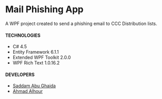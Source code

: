 # Mail Phishing App

A WPF project created to send a phishing email to CCC Distribution lists.

#### TECHNOLOGIES

  * C# 4.5
  * Entity Framework 6.1.1
  * Extended WPF Toolkit 2.0.0
  * WPF Rich Text 1.0.16.2


#### DEVELOPERS

  * [Saddam Abu Ghaida](https://github.com/sghaida)
  * [Ahmad Alhour](https://github.com/aalhour)
